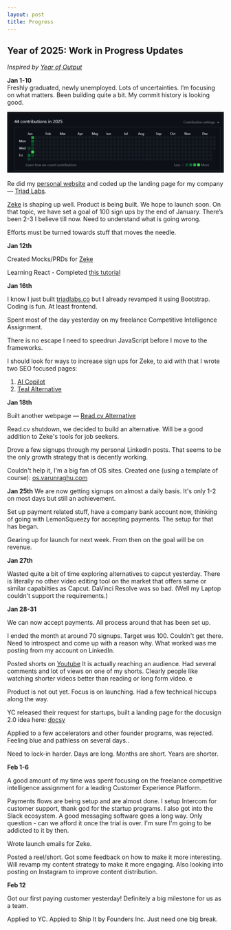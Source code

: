```yaml
---
layout: post
title: Progress
---
```


<h2> Year of 2025: Work in Progress Updates </h2>

_Inspired by <a href="https://andykong.org/projects/yearofoutput" target="_blank">Year of Output</a>_

**Jan 1-10**  
Freshly graduated, newly unemployed. Lots of uncertainties. I’m focusing on what matters. Been building quite a bit. My commit history is looking good.

![Github Contributions](/assets/images/github.png)

Re did my <a href="https://www.varunraghu.com/" target="_blank">personal website</a> and coded up the landing page for my company — <a href="https://triadlabs.co/" target="_blank">Triad Labs</a>.

<a href="https://zeke.so/" target="_blank">Zeke</a> is shaping up well. Product is being built. We hope to launch soon. On that topic, we have set a goal of 100 sign ups by the end of January. There’s been 2-3 I believe till now. Need to understand what is going wrong.

Efforts must be turned towards stuff that moves the needle.

**Jan 12th**

Created Mocks/PRDs for [Zeke](https://zeke.so)

Learning React - Completed [this tutorial](https://youtu.be/SqcY0GlETPk?si=rO1xglnK3gK6bPjz)

**Jan 16th**

I know I just built [triadlabs.co](https://triadlabs.co) but I already revamped it using Bootstrap. Coding is fun. At least frontend.

Spent most of the day yesterday on my freelance Competitive Intelligence Assignment.

There is no escape I need to speedrun JavaScript before I move to the frameworks.

I should look for ways to increase sign ups for Zeke, to aid with that I wrote two SEO focused pages:

1. [AI Copilot](https://zeke.so/ai-copilot)
2. [Teal Alternative](https://zeke.so/teal-alternative)

**Jan 18th**

Built another webpage — [Read.cv Alternative](https://zeke.so/portfolio-builder)

Read.cv shutdown, we decided to build an alternative. Will be a good addition to Zeke's tools for job seekers.

Drove a few signups through my personal LinkedIn posts. That seems to be the only growth strategy that is decently working.

Couldn't help it, I'm a big fan of OS sites. Created one (using a template of course): [os.varunraghu.com](https://os.varunraghu.com/)

**Jan 25th**
We are now getting signups on almost a daily basis. It's only 1-2 on most days but still an achievement.

Set up payment related stuff, have a company bank account now, thinking of going with LemonSqueezy for accepting payments. The setup for that has began.

Gearing up for launch for next week. From then on the goal will be on revenue.

**Jan 27th**

Wasted quite a bit of time exploring alternatives to capcut yesterday. There is literally no other video editing tool on the market that offers same or similar capabilties as Capcut. DaVinci Resolve was so bad. (Well my Laptop couldn't support the requirements.)

**Jan 28-31**

We can now accept payments. All process around that has been set up.

I ended the month at around 70 signups. Target was 100. Couldn't get there. Need to introspect and come up with a reason why. What worked was me posting from my account on LinkedIn.

Posted shorts on [Youtube](https://www.youtube.com/@BigTechPhilosopher) It is actually reaching an audience. Had several comments and lot of views on one of my shorts. Clearly people like watching shorter videos better than reading or long form video. e

Product is not out yet. Focus is on launching. Had a few technical hiccups along the way.

YC released their request for startups, built a landing page for the docusign 2.0 idea here: [docsy](https://docsylp.vercel.app/)

Applied to a few accelerators and other founder programs, was rejected. Feeling blue and pathless on several days..

Need to lock-in harder. Days are long. Months are short. Years are shorter.

**Feb 1-6**

A good amount of my time was spent focusing on the freelance competitive intelligence assignment for a leading Customer Experience Platform.

Payments flows are being setup and are almost done. I setup Intercom for customer support, thank god for the startup programs. I also got into the Slack ecosystem. A good messaging software goes a long way. Only question - can we afford it once the trial is over. I'm sure I'm going to be addicted to it by then.

Wrote launch emails for Zeke.

Posted a reel/short. Got some feedback on how to make it more interesting. Will revamp my content strategy to make it more engaging. Also looking into posting on Instagram to improve content distribution.

**Feb 12**

Got our first paying customer yesterday! Definitely a big milestone for us as a team. 

Applied to YC. Appied to Ship It by Founders Inc. Just need one big break. 

   

